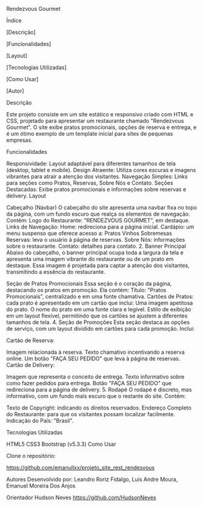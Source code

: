 Rendezvous Gourmet

Índice

[Descrição]

[Funcionalidades]

[Layout]

[Tecnologias Utilizadas]

[Como Usar]

[Autor]

Descrição

Este projeto consiste em um site estático e responsivo criado com HTML e CSS, projetado para apresentar um restaurante chamado "Rendezvous Gourmet". O site exibe pratos promocionais, opções de reserva e entrega, e é um ótimo exemplo de um template inicial para sites de pequenas empresas.

Funcionalidades

Responsividade: Layout adaptável para diferentes tamanhos de tela (desktop, tablet e mobile).
Design Atraente: Utiliza cores escuras e imagens vibrantes para atrair a atenção dos visitantes.
Navegação Simples: Links para seções como Pratos, Reservas, Sobre Nós e Contato.
Seções Destacadas: Exibe pratos promocionais e informações sobre reservas e delivery.
Layout

Cabeçalho (Navbar) O cabeçalho do site apresenta uma navbar fixa no topo da página, com um fundo escuro que realça os elementos de navegação. Contém:
Logo do Restaurante: "RENDEZVOUS GOURMET", em destaque. Links de Navegação: Home: redireciona para a página inicial. Cardápio: um menu suspenso que oferece acesso a: Pratos Vinhos Sobremesas Reservas: leva o usuário à página de reservas. Sobre Nós: informações sobre o restaurante. Contato: detalhes para contato. 2. Banner Principal Abaixo do cabeçalho, o banner principal ocupa toda a largura da tela e apresenta uma imagem vibrante do restaurante ou de um prato em destaque. Essa imagem é projetada para captar a atenção dos visitantes, transmitindo a essência do restaurante.

Seção de Pratos Promocionais Essa seção é o coração da página, destacando os pratos em promoção. Ela contém:
Título: "Pratos Promocionais", centralizado e em uma fonte chamativa. Cartões de Pratos: cada prato é apresentado em um cartão que inclui: Uma imagem apetitosa do prato. O nome do prato em uma fonte clara e legível. Estilo de exibição em um layout flexível, permitindo que os cartões se ajustem a diferentes tamanhos de tela. 4. Seção de Promoções Esta seção destaca as opções de serviço, com um layout dividido em cartões para cada promoção. Inclui:

Cartão de Reserva:

Imagem relacionada à reserva. Texto chamativo incentivando a reserva online. Um botão "FAÇA SEU PEDIDO" que leva à página de reservas. Cartão de Delivery:

Imagem que representa o conceito de entrega. Texto informativo sobre como fazer pedidos para entrega. Botão "FAÇA SEU PEDIDO" que redireciona para a página de delivery. 5. Rodapé O rodapé é discreto, mas informativo, com um fundo mais escuro que o restante do site. Contém:

Texto de Copyright: indicando os direitos reservados. Endereço Completo do Restaurante: para que os visitantes possam localizar facilmente. Indicação do País: "Brasil".

Tecnologias Utilizadas

HTML5
CSS3
Bootstrap (v5.3.3)
Como Usar

Clone o repositório:

https://github.com/emanullxx/projeto_site_rest_rendesvous

Autores Desenvolvido por: Leandro Roriz Fidalgo, Luis Andre Moura, Emanuel Moreira Dos Anjos

Orientador Hudson Neves https://github.com/HudsonNeves
